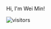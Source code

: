 Hi, I'm Wei Min!

![visitors](https://visitor-badge.glitch.me/badge?page_id=leeweiminsg.leeweiminsg)
